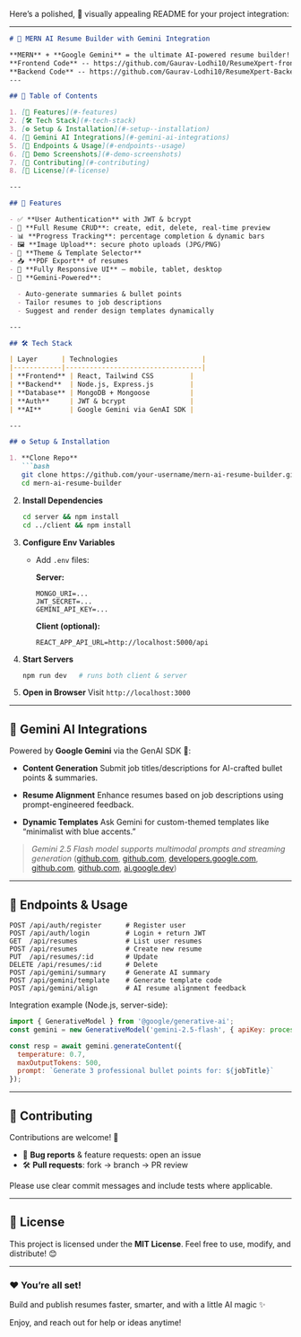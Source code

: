 Here’s a polished, 🎨 visually appealing README for your project integration:

---

````markdown
# 🚀 MERN AI Resume Builder with Gemini Integration

**MERN** + **Google Gemini** = the ultimate AI-powered resume builder! 💼✨
**Frontend Code** -- https://github.com/Gaurav-Lodhi10/ResumeXpert-frontend/
**Backend Code** -- https://github.com/Gaurav-Lodhi10/ResumeXpert-Backend/
---

## 🧭 Table of Contents

1. [🔧 Features](#-features)  
2. [🛠 Tech Stack](#-tech-stack)  
3. [⚙️ Setup & Installation](#-setup--installation)  
4. [🌟 Gemini AI Integrations](#-gemini-ai-integrations)  
5. [📁 Endpoints & Usage](#-endpoints--usage)  
6. [🎨 Demo Screenshots](#-demo-screenshots)  
7. [🤝 Contributing](#-contributing)  
8. [📜 License](#-license)

---

## 🔧 Features

- ✅ **User Authentication** with JWT & bcrypt  
- 📄 **Full Resume CRUD**: create, edit, delete, real-time preview  
- 📊 **Progress Tracking**: percentage completion & dynamic bars  
- 🖼 **Image Upload**: secure photo uploads (JPG/PNG)  
- 🎨 **Theme & Template Selector**  
- 📥 **PDF Export** of resumes  
- 📱 **Fully Responsive UI** – mobile, tablet, desktop  
- 🤖 **Gemini-Powered**:

  - Auto-generate summaries & bullet points  
  - Tailor resumes to job descriptions  
  - Suggest and render design templates dynamically

---

## 🛠 Tech Stack

| Layer      | Technologies                     |
|------------|----------------------------------|
| **Frontend** | React, Tailwind CSS         |
| **Backend**  | Node.js, Express.js         |
| **Database** | MongoDB + Mongoose          |
| **Auth**     | JWT & bcrypt                |
| **AI**       | Google Gemini via GenAI SDK |

---

## ⚙️ Setup & Installation

1. **Clone Repo**  
   ```bash
   git clone https://github.com/your-username/mern-ai-resume-builder.git
   cd mern-ai-resume-builder
````

2. **Install Dependencies**

   ```bash
   cd server && npm install
   cd ../client && npm install
   ```

3. **Configure Env Variables**

   * Add `.env` files:

     **Server:**

     ```
     MONGO_URI=...
     JWT_SECRET=...
     GEMINI_API_KEY=...
     ```

     **Client (optional):**

     ```
     REACT_APP_API_URL=http://localhost:5000/api
     ```

4. **Start Servers**

   ```bash
   npm run dev   # runs both client & server
   ```

5. **Open in Browser**
   Visit `http://localhost:3000`

---

## 🌟 Gemini AI Integrations

Powered by **Google Gemini** via the GenAI SDK 🎯:

* **Content Generation**
  Submit job titles/descriptions for AI-crafted bullet points & summaries.

* **Resume Alignment**
  Enhance resumes based on job descriptions using prompt-engineered feedback.

* **Dynamic Templates**
  Ask Gemini for custom-themed templates like “minimalist with blue accents.”

> *Gemini 2.5 Flash model supports multimodal prompts and streaming generation* ([github.com][1], [github.com][2], [developers.google.com][3], [github.com][4], [github.com][5], [ai.google.dev][6])

---

## 📁 Endpoints & Usage

```http
POST /api/auth/register      # Register user
POST /api/auth/login         # Login + return JWT
GET  /api/resumes            # List user resumes
POST /api/resumes            # Create new resume
PUT  /api/resumes/:id        # Update
DELETE /api/resumes/:id      # Delete
POST /api/gemini/summary     # Generate AI summary
POST /api/gemini/template    # Generate template code
POST /api/gemini/align       # AI resume alignment feedback
```

Integration example (Node.js, server-side):

```js
import { GenerativeModel } from '@google/generative-ai';
const gemini = new GenerativeModel('gemini-2.5-flash', { apiKey: process.env.GEMINI_API_KEY });

const resp = await gemini.generateContent({
  temperature: 0.7,
  maxOutputTokens: 500,
  prompt: `Generate 3 professional bullet points for: ${jobTitle}`
});
```

---


## 🤝 Contributing

Contributions are welcome! 🎉

* 🐞 **Bug reports** & feature requests: open an issue
* 🛠 **Pull requests**: fork → branch → PR review

Please use clear commit messages and include tests where applicable.

---

## 📜 License

This project is licensed under the **MIT License**. Feel free to use, modify, and distribute! 😊

---

### ❤️ You’re all set!

Build and publish resumes faster, smarter, and with a little AI magic ✨

Enjoy, and reach out for help or ideas anytime!

[1]: https://github.com/google-gemini/cookbook/blob/main/README.md?utm_source=chatgpt.com "cookbook/README.md at main · google-gemini/cookbook · GitHub"
[2]: https://github.com/Yadhavaramanan/Digital-Resume-Builder-using-MERN-Stack/?utm_source=chatgpt.com "Digital Resume Builder (MERN Stack) - GitHub"
[3]: https://developers.google.com/learn/pathways/solution-ai-gemini-getting-started-web?utm_source=chatgpt.com "Getting started with the Gemini API and Web apps - Google Developers"
[4]: https://github.com/Aakashrawat08/resume-builder?utm_source=chatgpt.com "GitHub - Aakashrawat08/resume-builder: The Resume Builder App is a full ..."
[5]: https://github.com/danishshaikh04/ResumeBuilder-MERN/blob/main/README.md?utm_source=chatgpt.com "ResumeBuilder-MERN/README.md at main - GitHub"
[6]: https://ai.google.dev/gemini-api/docs/quickstart?utm_source=chatgpt.com "Gemini API quickstart - Google AI for Developers"
